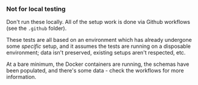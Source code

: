### Not for local testing

Don't run these locally. All of the setup work is done via Github workflows (see the `.github` folder).

These tests are all based on an environment which has already undergone some _specific_ setup, and it assumes the tests are running on a disposable environment; data isn't preserved, existing setups aren't respected, etc.

At a bare minimum, the Docker containers are running, the schemas have been populated, and there's some data - check the workflows for more information.
